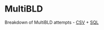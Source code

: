 # MultiBLD

Breakdown of MultiBLD attempts - [CSV](../data/multibld/multibld_attempts.csv) + [SQL](../sql/multibld/multibld_attempts.sql)

